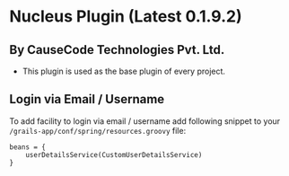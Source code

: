 # Nucleus Plugin (Latest 0.1.9.2)

## By CauseCode Technologies Pvt. Ltd.

* This plugin is used as the base plugin of every project.

## Login via Email / Username

To add facility to login via email / username add following snippet to your `/grails-app/conf/spring/resources.groovy` file:

```
beans = {
    userDetailsService(CustomUserDetailsService)
}
```